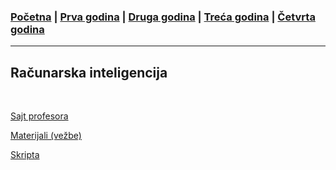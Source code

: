 ### [Početna](../README.md) | [Prva godina](../main_pages/prva.md) | [Druga godina](../main_pages/druga.md) | [Treća godina](../main_pages/treca.md) | [Četvrta godina](../main_pages/cetvrta.md)

---

## Računarska inteligencija

<br>

[Sajt profesora](https://matf-r-i.github.io/info/)

[Materijali (vežbe)](https://poincare.matf.bg.ac.rs/~stefan.kapunac/ri.html)

[Skripta](https://drive.google.com/drive/u/0/folders/1h1v4FObZPRr8CntjbrzaGkFvQHjIqILC)
